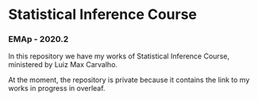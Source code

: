 # Statistical Inference Course

### EMAp - 2020.2

In this repository we have my works of Statistical Inference Course, ministered by Luiz Max Carvalho.

At the moment, the repository is private because it contains the link to my works in progress in overleaf.
